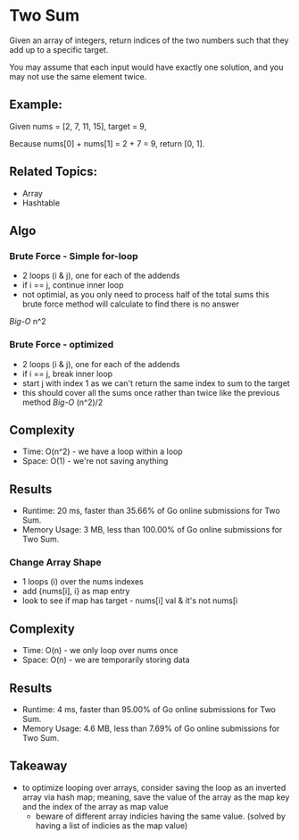 # Two Sum

Given an array of integers, return indices of the two numbers such that they add up to a specific target.

You may assume that each input would have exactly one solution, and you may not use the same element twice.

## Example:

Given nums = [2, 7, 11, 15], target = 9,

Because nums[0] + nums[1] = 2 + 7 = 9,
return [0, 1].

## Related Topics:
- Array
- Hashtable

## Algo
### Brute Force - Simple for-loop
- 2 loops (i & j), one for each of the addends
- if i == j, continue inner loop
- not optimial, as you only need to process half of the total sums this brute force method will calculate to find there is no answer

*Big-O* n^2

### Brute Force - optimized
- 2 loops (i & j), one for each of the addends
- if i == j, break inner loop
- start j with index 1 as we can't return the same index to sum to the target
- this should cover all the sums once rather than twice like the previous method
*Big-O* (n^2)/2
## Complexity
- Time: O(n^2) - we have a loop within a loop
- Space: O(1) -  we're not saving anything
## Results
- Runtime: 20 ms, faster than 35.66% of Go online submissions for Two Sum.
- Memory Usage: 3 MB, less than 100.00% of Go online submissions for Two Sum.


### Change Array Shape
- 1 loops (i) over the nums indexes
- add {nums[i], i} as map entry
- look to see if map has target - nums[i] val & it's not nums[i
## Complexity
- Time: O(n) - we only loop over nums once
- Space: O(n) - we are temporarily storing data
## Results
- Runtime: 4 ms, faster than 95.00% of Go online submissions for Two Sum.
- Memory Usage: 4.6 MB, less than 7.69% of Go online submissions for Two Sum.

## Takeaway
- to optimize looping over arrays, consider saving the loop as an inverted array via hash map; meaning, save the value of the array as the map key and the index of the array as map value
    - beware of different array indicies having the same value. (solved by having a list of indicies as the map value)
